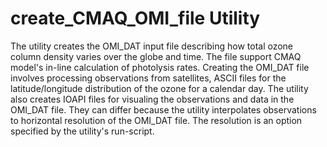 # create_CMAQ_OMI_file Utility

The utility creates the OMI_DAT input file describing how total ozone column density varies over the globe and time.
The file support CMAQ model's in-line calculation of photolysis rates. Creating the OMI_DAT file involves processing observations from satellites, ASCII files for the latitude/longitude distribution of the ozone for a calendar day. The utility also creates IOAPI files for visualing the observations and data in the OMI_DAT file. They can differ because the utility interpolates observations to horizontal resolution of the OMI_DAT file. The resolution is an option specified by the utility's run-script.

